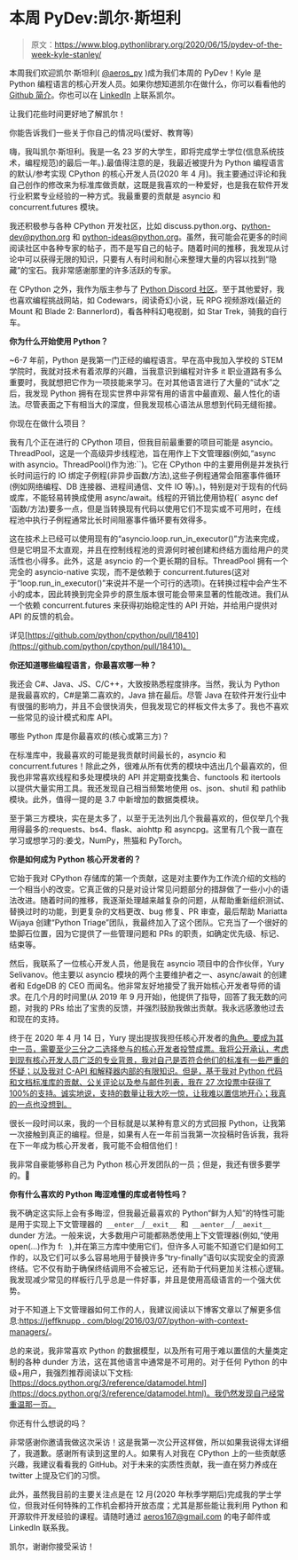 # 本周 PyDev:凯尔·斯坦利

> 原文：<https://www.blog.pythonlibrary.org/2020/06/15/pydev-of-the-week-kyle-stanley/>

本周我们欢迎凯尔·斯坦利( [@aeros_py](https://twitter.com/aeros_py) )成为我们本周的 PyDev！Kyle 是 Python 编程语言的核心开发人员。如果你想知道凯尔在做什么，你可以看看他的 [Github 简介](https://github.com/aeros)。你也可以在 [LinkedIn](https://www.linkedin.com/in/kyle-stanley-aeros/) 上联系凯尔。

让我们花些时间更好地了解凯尔！

你能告诉我们一些关于你自己的情况吗(爱好、教育等)

嗨，我叫凯尔·斯坦利。我是一名 23 岁的大学生，即将完成学士学位(信息系统技术，编程规范)的最后一年。).最值得注意的是，我最近被提升为 Python 编程语言的默认/参考实现 CPython 的核心开发人员(2020 年 4 月)。我主要通过评论和我自己创作的修改来为标准库做贡献，这既是我喜欢的一种爱好，也是我在软件开发行业积累专业经验的一种方式。我最重要的贡献是 asyncio 和 concurrent.futures 模块。

我还积极参与各种 CPython 开发社区，比如 discuss.python.org、python-dev@python.org 和 python-ideas@python.org。虽然，我可能会花更多的时间阅读社区中各种专家的帖子，而不是写自己的帖子。随着时间的推移，我发现从讨论中可以获得无限的知识，只要有人有时间和耐心来整理大量的内容以找到“隐藏”的宝石。我非常感谢那里的许多活跃的专家。

在 CPython 之外，我作为版主参与了 [Python Discord 社区](https://pythondiscord.com/)。至于其他爱好，我也喜欢编程挑战网站，如 Codewars，阅读奇幻小说，玩 RPG 视频游戏(最近的 Mount 和 Blade 2: Bannerlord)，看各种科幻电视剧，如 Star Trek，骑我的自行车。

**你为什么开始使用 Python？**

~6-7 年前，Python 是我第一门正经的编程语言。早在高中我加入学校的 STEM 学院时，我就对技术有着浓厚的兴趣，当我意识到编程对许多 it 职业道路有多么重要时，我就想把它作为一项技能来学习。在对其他语言进行了大量的“试水”之后，我发现 Python 拥有在现实世界中非常有用的语言中最直观、最人性化的语法。尽管表面之下有相当大的深度，但我发现核心语法从思想到代码无缝衔接。

你现在在做什么项目？

我有几个正在进行的 CPython 项目，但我目前最重要的项目可能是 asyncio。ThreadPool，这是一个高级异步线程池，旨在用作上下文管理器(例如,“async with asyncio。ThreadPool()作为池:``)。它在 CPython 中的主要用例是并发执行长时间运行的 IO 绑定子例程(非异步函数/方法),这些子例程通常会阻塞事件循环(例如网络编程、DB 连接器、进程间通信、文件 IO 等)。)，特别是对于现有的代码或库，不能轻易转换成使用 async/await。线程的开销比使用协程(` async def '函数/方法)要多一点，但是当转换现有代码以使用它们不现实或不可用时，在线程池中执行子例程通常比长时间阻塞事件循环要有效得多。

这在技术上已经可以使用现有的“asyncio.loop.run_in_executor()”方法来完成，但是它明显不太直观，并且在控制线程池的资源何时被创建和终结方面给用户的灵活性也小得多。此外，这是 asyncio 的一个更长期的目标。ThreadPool 拥有一个完全的 asyncio-native 实现，而不是依赖于 concurrent.futures(这对于“loop.run_in_executor()”来说并不是一个可行的选项)。在转换过程中会产生不小的成本，因此转换到完全异步的原生版本很可能会带来显著的性能改进。我们从一个依赖 concurrent.futures 来获得初始稳定性的 API 开始，并给用户提供对 API 的反馈的机会。

详见[https://github.com/python/cpython/pull/18410](https://github.com/python/cpython/pull/18410)。

**你还知道哪些编程语言，你最喜欢哪一种？**

我还会 C#、Java、JS、C/C++，大致按熟悉程度排序。当然，我认为 Python 是我最喜欢的，C#是第二喜欢的，Java 排在最后。尽管 Java 在软件开发行业中有很强的影响力，并且不会很快消失，但我发现它的样板文件太多了。我也不喜欢一些常见的设计模式和库 API。

哪些 Python 库是你最喜欢的(核心或第三方)？

在标准库中，我最喜欢的可能是我贡献时间最长的，asyncio 和 concurrent.futures！除此之外，很难从所有优秀的模块中选出几个最喜欢的，但我也非常喜欢线程和多处理模块的 API 并定期查找集合、functools 和 itertools 以提供大量实用工具。我还发现自己相当频繁地使用 os、json、shutil 和 pathlib 模块。此外，值得一提的是 3.7 中新增加的数据类模块。

至于第三方模块，实在是太多了，以至于无法列出几个我最喜欢的，但仅举几个我用得最多的:requests、bs4、flask、aiohttp 和 asyncpg。这里有几个我一直在学习或想学习的:姜戈，NumPy，熊猫和 PyTorch。

**你是如何成为 Python 核心开发者的？**

它始于我对 CPython 存储库的第一个贡献，这是对主要作为工作流介绍的文档的一个相当小的改变。它真正做的只是对设计常见问题部分的措辞做了一些小小的语法改进。随着时间的推移，我逐渐处理越来越复杂的问题，从帮助重新组织测试、替换过时的功能，到更复杂的文档更改、bug 修复、PR 审查，最后帮助 Mariatta Wijaya 创建“Python Triage”团队，我最终加入了这个团队。它充当了一个很好的垫脚石位置，因为它提供了一些管理问题和 PRs 的职责，如确定优先级、标记、结束等。

然后，我联系了一位核心开发人员，他是我在 asyncio 项目中的合作伙伴，Yury Selivanov。他主要以 asyncio 模块的两个主要维护者之一、async/await 的创建者和 EdgeDB 的 CEO 而闻名。他非常友好地接受了我开始核心开发者导师的请求。在几个月的时间里(从 2019 年 9 月开始)，他提供了指导，回答了我无数的问题，对我的 PRs 给出了宝贵的反馈，并强烈鼓励我做出贡献。我永远感激他过去和现在的支持。

终于在 2020 年 4 月 14 日，Yury 提出提拔我担任核心开发者的[角色。要成为其中一员，需要至少三分之二选择参与的核心开发者投赞成票。我将公开承认，考虑到现有核心开发人员广泛的专业背景，我对自己是否符合他们的标准有一些严重的怀疑；以及我对 C-API 和解释器内部的有限知识。但是，基于我对 Python 代码和文档标准库的贡献、公关评论以及参与邮件列表，我在 27 次投票中获得了 100%的支持。诚实地说，支持的数量让我大吃一惊，让我难以置信地开心；我真的一点也没想到。](https://discuss.python.org/t/vote-to-promote-kyle-stanley/3839)

很长一段时间以来，我的一个目标就是以某种有意义的方式回报 Python，让我第一次接触到真正的编程。但是，如果有人在一年前当我第一次投稿时告诉我，我将在下一年成为核心开发者，我可能不会相信他们！

我非常自豪能够称自己为 Python 核心开发团队的一员；但是，我还有很多要学的。🙂

**你有什么喜欢的 Python 晦涩难懂的库或者特性吗？**

我不确定这实际上会有多晦涩，但我最近最喜欢的 Python“鲜为人知”的特性可能是用于实现上下文管理器的` __enter__`/`__exit__ `和` __aenter__`/`__aexit__` dunder 方法。一般来说，大多数用户可能都熟悉使用上下文管理器(例如,“使用 open(...)作为 f:` ` ),并在第三方库中使用它们，但许多人可能不知道它们是如何工作的，以及它们可以多么容易地用于替换许多“try-finally”语句以实现安全的资源终结。它不仅有助于确保终结调用不会被忘记，还有助于代码更加关注核心逻辑。我发现减少常见的样板行几乎总是一件好事，并且是使用高级语言的一个强大优势。

对于不知道上下文管理器如何工作的人，我建议阅读以下博客文章以了解更多信息:[https://jeffknupp . com/blog/2016/03/07/python-with-context-managers/](https://jeffknupp.com/blog/2016/03/07/python-with-context-managers/)。

总的来说，我非常喜欢 Python 的数据模型，以及所有可用于难以置信的大量类定制的各种 dunder 方法，这在其他语言中通常是不可用的。对于任何 Python 的中级+用户，我强烈推荐阅读以下文档:[https://docs.python.org/3/reference/datamodel.html](https://docs.python.org/3/reference/datamodel.html)。我仍然发现自己经常重温那一页。

你还有什么想说的吗？

非常感谢你邀请我做这次采访！这是我第一次公开这样做，所以如果我说得太详细了，我道歉。感谢所有读到这里的人。如果有人对我在 CPython 上的一些贡献感兴趣，我建议看看我的 GitHub。对于未来的实质性贡献，我一直在努力养成在 twitter 上提及它们的习惯。

此外，虽然我目前的主要关注点是在 12 月(2020 年秋季学期后)完成我的学士学位，但我对任何特殊的工作机会都持开放态度；尤其是那些能让我利用 Python 和开源软件开发经验的课程。请随时通过 aeros167@gmail.com 的电子邮件或 LinkedIn 联系我。

凯尔，谢谢你接受采访！